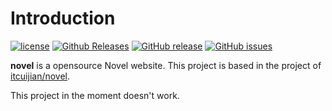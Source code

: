 # Introduction

[![license](https://img.shields.io/github/license/NovelCommunity/novel.svg?style=flat-square)](https://github.com/NovelCommunity/novel/blob/master/LICENSE)
[![Github Releases](https://img.shields.io/github/downloads/NovelCommunity/novel/latest/total.svg?style=flat-square)](https://github.com/NovelCommunity/novel/releases/latest)
[![GitHub release](https://img.shields.io/github/release/NovelCommunity/novel.svg?style=flat-square)](https://github.com/NovelCommunity/novel/releases/latest)
[![GitHub issues](https://img.shields.io/github/issues/NovelCommunity/novel.svg?style=flat-square)](https://github.com/NovelCommunity/novel/issues)

**novel** is a opensource Novel website.
This project is based in the project of [itcuijian/novel](https://github.com/itcuijian/novel).

This project in the moment doesn't work.
